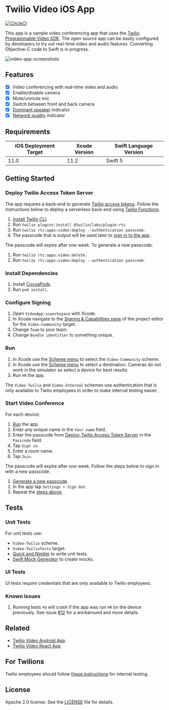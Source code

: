 # Twilio Video iOS App

[![CircleCI](https://circleci.com/gh/twilio/twilio-video-app-ios.svg?style=shield&circle-token=5472df4715fce13ee02276b13b5325acd40128b4)](https://circleci.com/gh/twilio/twilio-video-app-ios)

This app is a sample video conferencing app that uses the [Twilio Programmable Video SDK](https://www.twilio.com/docs/video/ios). The open source app can be easily configured by developers to try out real-time video and audio features. Converting Objective-C code to Swift is in progress.

![video-app-screenshots](https://user-images.githubusercontent.com/1930363/76462720-c2f8e080-63a7-11ea-9b15-d4326636c42c.png)

## Features

- [x] Video conferencing with real-time video and audio
- [x] Enable/disable camera
- [x] Mute/unmute mic
- [x] Switch between front and back camera
- [x] [Dominant speaker](https://www.twilio.com/docs/video/detecting-dominant-speaker) indicator
- [x] [Network quality](https://www.twilio.com/docs/video/using-network-quality-api) indicator

## Requirements

iOS Deployment Target | Xcode Version | Swift Language Version
------------ | ------------- | -------------
11.0 | 11.2 | Swift 5

## Getting Started

### Deploy Twilio Access Token Server

The app requires a back-end to generate [Twilio access tokens](https://www.twilio.com/docs/video/tutorials/user-identity-access-tokens). Follow the instructions below to deploy a serverless back-end using [Twilio Functions](https://www.twilio.com/docs/runtime/functions).

1. [Install Twilio CLI](https://www.twilio.com/docs/twilio-cli/quickstart).
1. Run `twilio plugins:install @twilio/labs/plugin-rtc`.
1. Run `twilio rtc:apps:video:deploy --authentication passcode`.
1. The passcode that is output will be used later to [sign in to the app](#start-video-conference).

The passcode will expire after one week. To generate a new passcode:

1. Run `twilio rtc:apps:video:delete`.
1. Run `twilio rtc:apps:video:deploy --authentication passcode`.

### Install Dependencies

1. Install [CocoaPods](https://cocoapods.org).
1. Run `pod install`.

### Configure Signing

1. Open `VideoApp.xcworkspace` with Xcode.
1. In Xcode navigate to the [Signing & Capabilities pane](https://developer.apple.com/documentation/xcode/adding_capabilities_to_your_app) of the project editor for the `Video-Community` target.
1. Change `Team` to your team.
1. Change `Bundle identifier` to something unique.

### Run

1. In Xcode use the [Scheme menu](https://developer.apple.com/library/archive/documentation/ToolsLanguages/Conceptual/Xcode_Overview/BuildingYourApp.html) to select the `Video-Community` scheme. 
1. In Xcode use the [Scheme menu](https://developer.apple.com/library/archive/documentation/ToolsLanguages/Conceptual/Xcode_Overview/BuildingYourApp.html) to select a destination. Cameras do not work in the simulator so select a device for best results.
1. Run `⌘R` the app.

The `Video-Twilio` and `Video-Internal` schemes use authentication that is only available to Twilio employees in order to make internal testing easier. 

### Start Video Conference

For each device:

1. [Run](#run) the app.
1. Enter any unique name in the `Your name` field.
1. Enter the passcode from [Deploy Twilio Access Token Server](#deploy-twilio-access-token-server) in the `Passcode` field.
1. Tap `Sign in`.
1. Enter a room name.
1. Tap `Join`.

The passcode will expire after one week. Follow the steps below to sign in with a new passcode.

1. [Generate a new passcode](#deploy-twilio-access-token-server).
1. In the app tap `Settings > Sign Out`.
1. Repeat the [steps above](#start-video-conference).

## Tests

### Unit Tests

For unit tests use:

- `Video-Twilio` scheme.
- `Video-TwilioTests` target.
- [Quick and Nimble](https://github.com/Quick/Quick) to write unit tests.
- [Swift Mock Generator](https://github.com/seanhenry/SwiftMockGeneratorForXcode) to create mocks.

### UI Tests

UI tests require credentials that are only available to Twilio employees.

### Known Issues

1. Running tests `⌘U` will crash if the app was run `⌘R` on the device previously. See issue [#12](https://github.com/twilio/twilio-video-app-ios/issues/12) for a workaround and more details.

## Related

- [Twilio Video Android App](https://github.com/twilio/twilio-video-app-android)
- [Twilio Video React App](https://github.com/twilio/twilio-video-app-react)

## For Twilions

Twilio employees should follow [these instructions](ForTwilions.md) for internal testing.

## License

Apache 2.0 license. See the [LICENSE](LICENSE) file for details.
